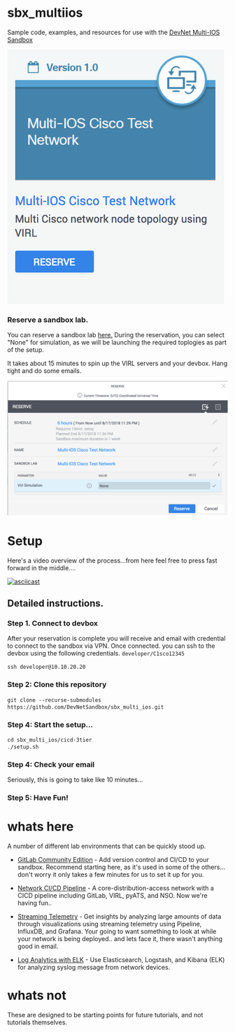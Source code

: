 # sbx_multiios

Sample code, examples, and resources for use with the [DevNet Multi-IOS Sandbox](https://devnetsandbox.cisco.com/RM/Diagram/Index/6b023525-4e7f-4755-81ae-05ac500d464a?diagramType=Topology)

![tile](./static/tile.png "Sandbox Tile")

### Reserve a sandbox lab.

You can reserve a sandbox lab [here.](https://devnetsandbox.cisco.com/RM/Diagram/Index/6b023525-4e7f-4755-81ae-05ac500d464a?diagramType=Topology) During the reservation, you can select "None" for
simulation, as we will be launching the required toplogies as part of the setup.

It takes about 15 minutes to spin up the VIRL servers and your devbox.  Hang tight and do some emails.

![reservation](./static/reservation-dialog.png "No topology required")


# Setup

Here's a video overview of the process...from here feel free to press fast forward in the middle....

[![asciicast](https://asciinema.org/a/5OZEo29CwO2PiWhV7T1nW1QgF.png)](https://asciinema.org/a/5OZEo29CwO2PiWhV7T1nW1QgF)


## Detailed instructions.

### Step 1. Connect to devbox

After your reservation is complete you will receive and email with credential to
connect to the sandbox via VPN.  Once connected.  you can ssh to the devbox using the following credentials. `developer/C1sco12345`

    ssh developer@10.10.20.20

### Step 2: Clone this repository

```
git clone --recurse-submodules https://github.com/DevNetSandbox/sbx_multi_ios.git
```

### Step 4: Start the setup...

```
cd sbx_multi_ios/cicd-3tier
./setup.sh
```

### Step 4: Check your email

Seriously, this is going to take like 10 minutes...

### Step 5: Have Fun!


# whats here

A number of different lab environments that can be quickly stood up.

* [GitLab Community Edition](./gitlab/) - Add version control and CI/CD to your sandbox. Recommend starting here, as it's used in some of the others... don't worry it only takes a few minutes for us to set it up for you.

* [Network CI/CD Pipeline](./cicd-3tier/) - A core-distribution-access network with a CICD pipeline including GitLab, VIRL, pyATS, and NSO.  Now we're having fun..

* [Streaming Telemetry](./metrics-pig/) - Get insights by analyzing large amounts of data through visualizations using streaming telemetry using Pipeline, InfluxDB, and Grafana. Your going to want something to look at while your network is being deployed.. and lets face it, there wasn't anything good in email.

* [Log Analytics with ELK](./metrics-elk/) - Use Elasticsearch, Logstash, and Kibana (ELK) for analyzing syslog message from network devices.

# whats not

These are designed to be starting points for future tutorials, and not tutorials themselves.
